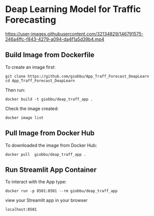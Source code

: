 
# Deap Learning Model for Traffic Forecasting

https://user-images.githubusercontent.com/32134829/146791575-246a4ffc-f843-4279-a094-da4f1a5d39b4.mp4


## Build Image from Dockerfile

To create an image first:

```{r}
git clone https://github.com/giobbu/App_Traff_Forecast_DeapLearn 
cd App_Traff_Forecast_DeapLearn 
```

Then run:
```{r}
docker build -t giobbu/deap_traff_app .
```

Check the image created:
```{r}
docker image list
```

## Pull Image from Docker Hub
To downloaded the image from Docker Hub:
```{r}
docker pull  giobbu/deap_traff_app .
```

## Run Streamlit App Container
To interact with the App type:
```{r}
docker run -p 8501:8501 --rm giobbu/deap_traff_app
```
view your Streamlit app in your browser
```{r}
localhost:8501
```


